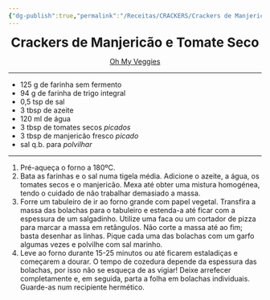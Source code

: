 ```yaml
---
{"dg-publish":true,"permalink":"/Receitas/CRACKERS/Crackers de Manjericão e Tomate Seco/"}
---
```


<div style="text-align: center;"> <span style="font-size: 26px;"><b> Crackers de Manjericão e Tomate Seco </b></span> </div>

<span class="center"> <center> [Oh My Veggies](https://ohmyveggies.com/basil-and-sun-dried-tomato-crackers/) </center></span>

---
- 125 g de farinha sem fermento
- 94 g de farinha de trigo integral
- 0,5 tsp de sal
- 3 tbsp de azeite
- 120 ml de água
- 3 tbsp de tomates secos *picados*
- 3 tbsp de manjericão fresco *picado*
- sal q.b. para *polvilhar*
---
1. Pré-aqueça o forno a 180ºC.
2. Bata as farinhas e o sal numa tigela média. Adicione o azeite, a água, os tomates secos e o manjericão. Mexa até obter uma mistura homogénea, tendo o cuidado de não trabalhar demasiado a massa.
3. Forre um tabuleiro de ir ao forno grande com papel vegetal. Transfira a massa das bolachas para o tabuleiro e estenda-a até ficar com a espessura de um salgadinho. Utilize uma faca ou um cortador de pizza para marcar a massa em retângulos. Não corte a massa até ao fim; basta desenhar as linhas. Pique cada uma das bolachas com um garfo algumas vezes e polvilhe com sal marinho. 
4. Leve ao forno durante 15-25 minutos ou até ficarem estaladiças e começarem a dourar. O tempo de cozedura depende da espessura das bolachas, por isso não se esqueça de as vigiar! Deixe arrefecer completamente e, em seguida, parta a folha em bolachas individuais. Guarde-as num recipiente hermético.